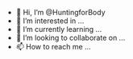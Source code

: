 - 👋 Hi, I’m @HuntingforBody
- 👀 I’m interested in ...
- 🌱 I’m currently learning ...
- 💞️ I’m looking to collaborate on ...
- 📫 How to reach me ...

<!---
HuntingforBody/HuntingforBody is a ✨ special ✨ repository because its `README.md` (this file) appears on your GitHub profile.
You can click the Preview link to take a look at your changes.
--->
